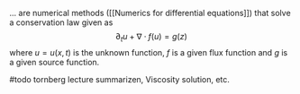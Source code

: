 
... are numerical methods ([[Numerics for differential equations]]) that solve a conservation law given as
$$\partial_t u + \nabla \cdot f(u) = g(z)$$
where $u=u(x,t)$ is the unknown function, $f$ is a given flux function and $g$ is a given source function. 


#todo tornberg lecture summarizen, Viscosity solution, etc.